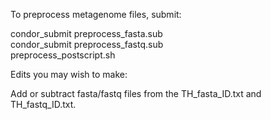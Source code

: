 To preprocess metagenome files, submit:

condor_submit preprocess_fasta.sub  
condor_submit preprocess_fastq.sub  
preprocess_postscript.sh

Edits you may wish to make:

Add or subtract fasta/fastq files from the TH_fasta_ID.txt and TH_fastq_ID.txt.
